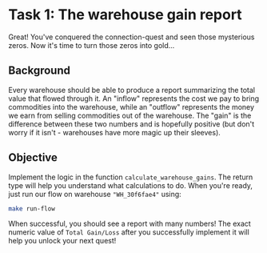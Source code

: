 # Task 1: The warehouse gain report
Great! You've conquered the connection-quest and seen those mysterious zeros. Now it's time to turn those zeros into gold...

## Background
Every warehouse should be able to produce a report summarizing the total value that flowed through it. An "inflow" represents the cost we pay to bring commodities into the warehouse, while an "outflow" represents the money we earn from selling commodities out of the warehouse. The "gain" is the difference between these two numbers and is hopefully positive (but don't worry if it isn't - warehouses have more magic up their sleeves).

## Objective
Implement the logic in the function `calculate_warehouse_gains`. The return type will help you understand what calculations to do. When you're ready, just run our flow on warehouse `"WH_30f6fae4"` using:


```bash
make run-flow
```

When successful, you should see a report with many numbers!
The exact numeric value of `Total Gain/Loss` after you successfully implement it will help you unlock your next quest!